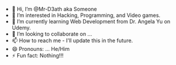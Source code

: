 - 👋 Hi, I’m @Mr-D3ath aka Someone
- 👀 I’m interested in Hacking, Programming, and Video games.
- 🌱 I’m currently learning Web Development from Dr. Angela Yu on Udemy.
- 💞️ I’m looking to collaborate on ...
- 📫 How to reach me - I'll update this in the future.
- 😄 Pronouns: ... He/Him
- ⚡ Fun fact: Nothing!!!

<!---
Mr-D3ath/Mr-D3ath is a ✨ special ✨ repository because its `README.md` (this file) appears on your GitHub profile.
You can click the Preview link to take a look at your changes.
--->
